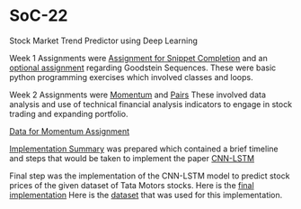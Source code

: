 # SoC-22
Stock Market Trend Predictor using Deep Learning

Week 1 Assignments were [Assignment for Snippet Completion](https://github.com/ShantanuWelling/SoC-22/blob/main/AssignmentForSnippetCompletion_Shantanu.ipynb) and an [optional assignment](https://github.com/ShantanuWelling/SoC-22/blob/main/Assignment%201%20optional%20Goodstein.ipynb) regarding Goodstein Sequences.
These were basic python programming exercises which involved classes and loops.

Week 2 Assignments were [Momentum](https://github.com/ShantanuWelling/SoC-22/blob/main/Momentum_Shantanu.ipynb) and [Pairs](https://github.com/ShantanuWelling/SoC-22/blob/main/Pairs_Shantanu.ipynb)
These involved data analysis and use of technical financial analysis indicators to engage in stock trading and expanding portfolio.

[Data for Momentum Assignment](https://github.com/ShantanuWelling/SoC-22/blob/main/Momentum%20Data.csv)

[Implementation Summary](https://github.com/ShantanuWelling/SoC-22/blob/main/Implementation%20Summary.pdf) was prepared which contained
a brief timeline and steps that would be taken to implement the paper [CNN-LSTM](https://github.com/ShantanuWelling/SoC-22/blob/main/CNN-LSTM.pdf)

Final step was the implementation of the CNN-LSTM model to predict stock prices of the given dataset of Tata Motors stocks. 
Here is the [final implementation](https://github.com/ShantanuWelling/SoC-22/blob/main/SoC%20final%20Shantanu.ipynb)
Here is the [dataset](https://github.com/ShantanuWelling/SoC-22/blob/main/tata.csv) that was used for this implementation.
